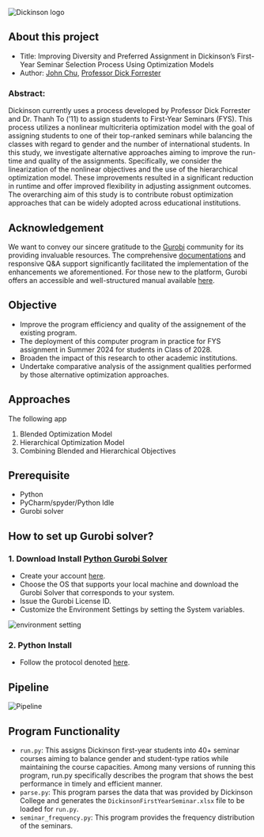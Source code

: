 ![Dickinson logo](https://github.com/JuheonChu/DickinsonFYSAssignment/assets/35699839/e00c566f-da16-4820-8645-5ec63394964d)

## About this project
- Title: Improving Diversity and Preferred Assignment in Dickinson’s First-Year Seminar Selection Process Using Optimization Models
- Author: [John Chu](https://www.linkedin.com/in/juheonchu/), [Professor Dick Forrester](https://www.dickinson.edu/dickforrester) 

### Abstract: 
Dickinson currently uses a process developed by Professor Dick Forrester and Dr. Thanh To (’11) to assign students to First-Year Seminars (FYS). This process utilizes a nonlinear multicriteria optimization model with the goal of assigning students to one of their top-ranked seminars while balancing the classes with regard to gender and the number of international students. In this study, we investigate alternative approaches aiming to improve the run-time and quality of the assignments. Specifically, we consider the linearization of the nonlinear objectives and the use of the hierarchical optimization model. These improvements resulted in a significant reduction in runtime and offer improved flexibility in adjusting assignment outcomes. The overarching aim of this study is to contribute robust optimization approaches that can be widely adopted across educational institutions.

## Acknowledgement
We want to convey our sincere gratitude to the [Gurobi](https://support.gurobi.com/hc/en-us) community for its providing invaluable resources. The comprehensive [documentations](https://www.gurobi.com/documentation/10.0/refman/working_with_multiple_obje.html) and responsive Q&A support significantly facilitated the implementation of the enhancements we aforementioned. For those new to the platform, Gurobi offers an accessible and well-structured manual available [here](https://www.gurobi.com/documentation/10.0/refman/working_with_multiple_obje.html).

## Objective
- Improve the program efficiency and quality of the assignement of the existing program.
- The deployment of this computer program in practice for FYS assignment in Summer 2024 for students in Class of 2028.
- Broaden the impact of this research to other academic institutions.
- Undertake comparative analysis of the assignment qualities performed by those alternative optimization approaches.

## Approaches 
The following app
1. Blended Optimization Model
2. Hierarchical Optimization Model
3. Combining Blended and Hierarchical Objectives

## Prerequisite
 - Python
 - PyCharm/spyder/Python Idle
 - Gurobi solver

## How to set up Gurobi solver?

### 1. Download Install [Python Gurobi Solver](https://www.gurobi.com/downloads/gurobi-software/)

- Create your account [here](https://portal.gurobi.com/iam/login/).
- Choose the OS that supports your local machine and download the Gurobi Solver that corresponds to your system.
- Issue the Gurobi License ID. 
- Customize the Environment Settings by setting the System variables.

![environment setting](https://user-images.githubusercontent.com/35699839/201580110-9a733a25-05d4-4240-a7f1-f336c2e76b5a.png)

### 2. Python Install
- Follow the protocol denoted [here](https://support.gurobi.com/hc/en-us/articles/360044290292-How-do-I-install-Gurobi-for-Python-).

## Pipeline
![Pipeline](https://github.com/JuheonChu/DickinsonFYSAssignment/assets/35699839/a837f135-74ab-4f91-9207-68238480e0e8)


## Program Functionality
  
  - `run.py`: This assigns Dickinson first-year students into 40+ seminar courses aiming to balance gender and student-type ratios while maintaining the course capacities. Among many versions of running this program, run.py specifically describes the program that shows the best performance in timely and efficient manner.
  - `parse.py`: This program parses the data that was provided by Dickinson College and generates the `DickinsonFirstYearSeminar.xlsx` file to be loaded for `run.py`.
  - `seminar_frequency.py`: This program provides the frequency distribution of the seminars. 
 


